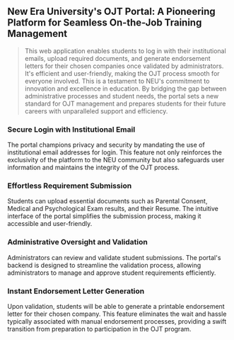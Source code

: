 ## New Era University's OJT Portal: A Pioneering Platform for Seamless On-the-Job Training Management
> This web application enables students to log in with their institutional emails, upload required documents, and generate endorsement letters for their chosen companies once validated by administrators.
> It's efficient and user-friendly, making the OJT process smooth for everyone involved. This is a testament to NEU's commitment to innovation and excellence in education.
> By bridging the gap between administrative processes and student needs, the portal sets a new standard for OJT
> management and prepares students for their future careers with unparalleled support and efficiency.

### **Secure Login with Institutional Email**  
The portal champions privacy and security by mandating the use of institutional email addresses for login. This feature not only reinforces the exclusivity of the platform to the NEU community but also safeguards user information and maintains the integrity of the OJT process.

### **Effortless Requirement Submission**  
Students can upload essential documents such as Parental Consent, Medical and Psychological Exam results, and their Resume. The intuitive interface of the portal simplifies the submission process, making it accessible and user-friendly.

### **Administrative Oversight and Validation**  
Administrators can review and validate student submissions. The portal's backend is designed to streamline the validation process, allowing administrators to manage and approve student requirements efficiently.

### **Instant Endorsement Letter Generation**  
Upon validation, students will be able to generate a printable endorsement letter for their chosen company. This feature eliminates the wait and hassle typically associated with manual endorsement processes, providing a swift transition from preparation to participation in the OJT program.
